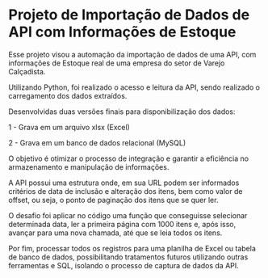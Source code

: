 # Projeto de Importação de Dados de API com Informações de Estoque

Esse projeto visou a automação da importação de dados de uma API, com informações de Estoque real de uma empresa do setor de Varejo Calçadista.

Utilizando Python, foi realizado o acesso e leitura da API, sendo realizado o carregamento dos dados extraídos.

Desenvolvidas duas versões finais para disponibilização dos dados: 

1 - Grava em um arquivo xlsx (Excel)

2 - Grava em um banco de dados relacional (MySQL)

O objetivo é otimizar o processo de integração e garantir a eficiência no armazenamento e manipulação de informações.

A API possui uma estrutura onde, em sua URL podem ser informados critérios de data de inclusão e alteração dos itens, bem como valor de offset, ou seja, o ponto de paginação dos itens que se quer ler.

O desafio foi aplicar no código uma função que conseguisse selecionar determinada data, ler a primeira página com 1000 itens e, após isso, avançar para uma nova chamada, até que se leia todos os itens.

Por fim, processar todos os registros para uma planilha de Excel ou tabela de banco de dados, possibilitando tratamentos futuros utilizando outras ferramentas e SQL, isolando o processo de captura de dados da API.
